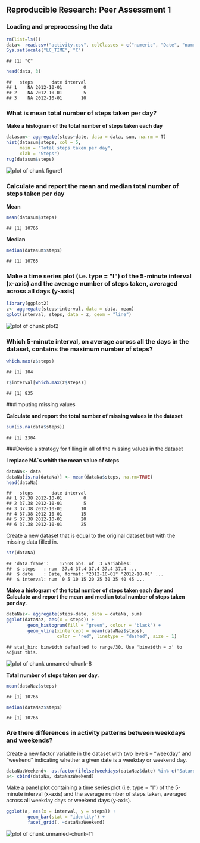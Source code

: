 Reproducible Research: Peer Assessment 1
-----------------------------------------

### Loading and preprocessing the data



```r
rm(list=ls())
data<- read.csv("activity.csv", colClasses = c("numeric", "Date", "numeric"))
Sys.setlocale("LC_TIME", "C")
```

```
## [1] "C"
```

```r
head(data, 3)
```

```
##   steps       date interval
## 1    NA 2012-10-01        0
## 2    NA 2012-10-01        5
## 3    NA 2012-10-01       10
```

### What is mean total number of steps taken per day?

**Make a histogram of the total number of steps taken each day**


```r
datasum<- aggregate(steps~date, data = data, sum, na.rm = T)
hist(datasum$steps, col = 5,
     main = "Total steps taken per day",
     xlab = "Steps")
rug(datasum$steps)
```

![plot of chunk figure1](figure/figure1.png) 

### Calculate and report the mean and median total number of steps taken per day

**Mean**

```r
mean(datasum$steps) 
```

```
## [1] 10766
```

**Median**

```r
median(datasum$steps)
```

```
## [1] 10765
```

### Make a time series plot (i.e. type = "l") of the 5-minute interval (x-axis) and the average number of steps taken, averaged across all days (y-axis)


```r
library(ggplot2)
z<- aggregate(steps~interval, data = data, mean)
qplot(interval, steps, data = z, geom = "line")
```

![plot of chunk plot2](figure/plot2.png) 

### Which 5-minute interval, on average across all the days in the dataset, contains the maximum number of steps?

```r
which.max(z$steps)
```

```
## [1] 104
```

```r
z$interval[which.max(z$steps)]
```

```
## [1] 835
```

###Imputing missing values

**Calculate and report the total number of missing values in the dataset**

```r
sum(is.na(data$steps))
```

```
## [1] 2304
```

###Devise a strategy for filling in all of the missing values in the dataset

**I replace NA`s whith the mean value of steps**

```r
dataNa<- data
dataNa[is.na(dataNa)] <- mean(dataNa$steps, na.rm=TRUE)
head(dataNa)
```

```
##   steps       date interval
## 1 37.38 2012-10-01        0
## 2 37.38 2012-10-01        5
## 3 37.38 2012-10-01       10
## 4 37.38 2012-10-01       15
## 5 37.38 2012-10-01       20
## 6 37.38 2012-10-01       25
```
Create a new dataset that is equal to the original dataset but with the
missing data filled in.

```r
str(dataNa)
```

```
## 'data.frame':	17568 obs. of  3 variables:
##  $ steps   : num  37.4 37.4 37.4 37.4 37.4 ...
##  $ date    : Date, format: "2012-10-01" "2012-10-01" ...
##  $ interval: num  0 5 10 15 20 25 30 35 40 45 ...
```

**Make a histogram of the total number of steps taken each day and Calculate**
**and report the mean and median total number of steps taken per day.**

```r
dataNaz<- aggregate(steps~date, data = dataNa, sum)
ggplot(dataNaz, aes(x = steps)) + 
        geom_histogram(fill = "green", colour = "black") +
        geom_vline(xintercept = mean(dataNaz$steps),
                   color = "red", linetype = "dashed", size = 1)
```

```
## stat_bin: binwidth defaulted to range/30. Use 'binwidth = x' to adjust this.
```

![plot of chunk unnamed-chunk-8](figure/unnamed-chunk-8.png) 

**Total number of steps taken per day.**


```r
mean(dataNaz$steps)
```

```
## [1] 10766
```

```r
median(dataNaz$steps)
```

```
## [1] 10766
```

### Are there differences in activity patterns between weekdays and weekends?

Create a new factor variable in the dataset with two levels – “weekday”
and “weekend” indicating whether a given date is a weekday or weekend
day.

```r
dataNazWeekend<- as.factor(ifelse(weekdays(dataNaz$date) %in% c("Saturday", "Sunday"), "Weekday", "Weekends"))
a<- cbind(dataNa, dataNazWeekend)
```

Make a panel plot containing a time series plot (i.e. type = "l") of the
5-minute interval (x-axis) and the average number of steps taken, averaged
across all weekday days or weekend days (y-axis).


```r
ggplot(a, aes(x = interval, y = steps)) + 
        geom_bar(stat = "identity") + 
        facet_grid(. ~dataNazWeekend)
```

![plot of chunk unnamed-chunk-11](figure/unnamed-chunk-11.png) 


